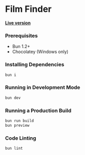 # Film Finder

<b>[Live version](https://film-finder-six.vercel.app)</b>

### Prerequisites

- Bun 1.2+
- Chocolatey (Windows only)

### Installing Dependencies

```bash
bun i
```

### Running in Development Mode

```bash
bun dev
```

### Running a Production Build

```bash
bun run build
bun preview
```

### Code Linting

```bash
bun lint
```